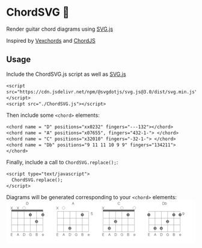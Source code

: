 # ChordSVG 🎸

Render guitar chord diagrams using [SVG.js](https://svgjs.com/)

Inspired by [Vexchords](https://github.com/0xfe/vexchords) and [ChordJS](https://github.com/acspike/ChordJS)


## Usage


Include the ChordSVG.js script as well as [SVG.js](https://svgjs.com/)

```
<script src="https://cdn.jsdelivr.net/npm/@svgdotjs/svg.js@3.0/dist/svg.min.js"></script>
<script src="./ChordSVG.js"></script>
```


Then include some `<chord>` elements:

```
<chord name = "D" positions="xx0232" fingers="---132"></chord>
<chord name = "A" positions="x07655", fingers="432-1-"> </chord>
<chord name = "C" positions="x32010" fingers="-32-1-"> </chord>
<chord name = "Db" positions="9 11 11 10 9 9" fingers="134211"> </chord>
```


Finally, include a call to `ChordSVG.replace();`:

```
<script type="text/javascript">
  ChordSVG.replace();
</script>
```

Diagrams will be generated corresponding to your `<chord>` elements:
![image of chord diagrams](https://raw.githubusercontent.com/mwcm/ChordSVG/master/diagrams.png)

